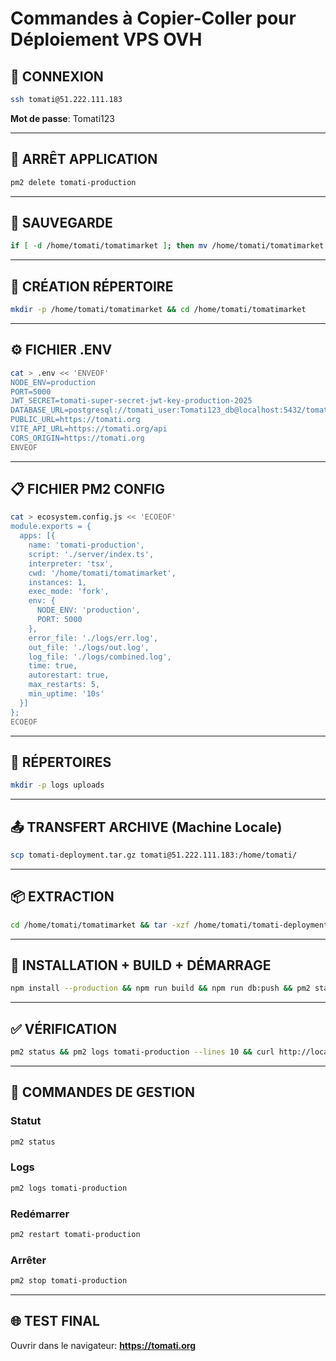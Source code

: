 # Commandes à Copier-Coller pour Déploiement VPS OVH

## 🔗 CONNEXION
```bash
ssh tomati@51.222.111.183
```
**Mot de passe**: Tomati123

---

## 🛑 ARRÊT APPLICATION
```bash
pm2 delete tomati-production
```

---

## 💾 SAUVEGARDE
```bash
if [ -d /home/tomati/tomatimarket ]; then mv /home/tomati/tomatimarket /home/tomati/tomatimarket_backup_$(date +%Y%m%d_%H%M%S); fi
```

---

## 📁 CRÉATION RÉPERTOIRE
```bash
mkdir -p /home/tomati/tomatimarket && cd /home/tomati/tomatimarket
```

---

## ⚙️ FICHIER .ENV
```bash
cat > .env << 'ENVEOF'
NODE_ENV=production
PORT=5000
JWT_SECRET=tomati-super-secret-jwt-key-production-2025
DATABASE_URL=postgresql://tomati_user:Tomati123_db@localhost:5432/tomati_db
PUBLIC_URL=https://tomati.org
VITE_API_URL=https://tomati.org/api
CORS_ORIGIN=https://tomati.org
ENVEOF
```

---

## 📋 FICHIER PM2 CONFIG
```bash
cat > ecosystem.config.js << 'ECOEOF'
module.exports = {
  apps: [{
    name: 'tomati-production',
    script: './server/index.ts',
    interpreter: 'tsx',
    cwd: '/home/tomati/tomatimarket',
    instances: 1,
    exec_mode: 'fork',
    env: {
      NODE_ENV: 'production',
      PORT: 5000
    },
    error_file: './logs/err.log',
    out_file: './logs/out.log',
    log_file: './logs/combined.log',
    time: true,
    autorestart: true,
    max_restarts: 5,
    min_uptime: '10s'
  }]
};
ECOEOF
```

---

## 📂 RÉPERTOIRES
```bash
mkdir -p logs uploads
```

---

## 📤 TRANSFERT ARCHIVE (Machine Locale)
```bash
scp tomati-deployment.tar.gz tomati@51.222.111.183:/home/tomati/
```

---

## 📦 EXTRACTION
```bash
cd /home/tomati/tomatimarket && tar -xzf /home/tomati/tomati-deployment.tar.gz && rm /home/tomati/tomati-deployment.tar.gz
```

---

## 🔧 INSTALLATION + BUILD + DÉMARRAGE
```bash
npm install --production && npm run build && npm run db:push && pm2 start ecosystem.config.js && pm2 save
```

---

## ✅ VÉRIFICATION
```bash
pm2 status && pm2 logs tomati-production --lines 10 && curl http://localhost:5000/api/categories
```

---

## 🔄 COMMANDES DE GESTION

### Statut
```bash
pm2 status
```

### Logs
```bash
pm2 logs tomati-production
```

### Redémarrer
```bash
pm2 restart tomati-production
```

### Arrêter
```bash
pm2 stop tomati-production
```

---

## 🌐 TEST FINAL
Ouvrir dans le navigateur: **https://tomati.org**